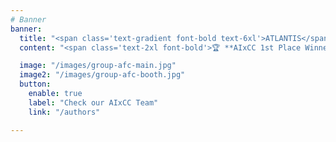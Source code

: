 ```yaml
---
# Banner
banner:
  title: "<span class='text-gradient font-bold text-6xl'>ATLANTIS</span>: **A**I-driven</br>**T**hreat **L**ocalization, **A**nalysis, a**N**d **T**riage **I**ntelligence **S**ystem"
  content: "<span class='text-2xl font-bold'>🏆 **AIxCC 1st Place Winner!** 🏆</span><br/><br/>**Team Atlanta** claimed **victory in DARPA's AI Cyber Challenge (AIxCC)**, showcasing the capabilities of our autonomous security technology. Our distinguished team brings together expertise from Georgia Tech, Samsung Research, KAIST, and POSTECH, with proven success at Pwn2Own, DEFCON CTF, and leading academic venues. We're pushing the boundaries of cybersecurity through our AI-powered cyber reasoning system **Atlantis**, which combines cutting-edge LLM technology with advanced vulnerability analysis to create the foundation for Security-AGI. Our mission: transform how the world approaches software security through intelligent automation."

  image: "/images/group-afc-main.jpg"
  image2: "/images/group-afc-booth.jpg"
  button:
    enable: true
    label: "Check our AIxCC Team"
    link: "/authors"

---
```

